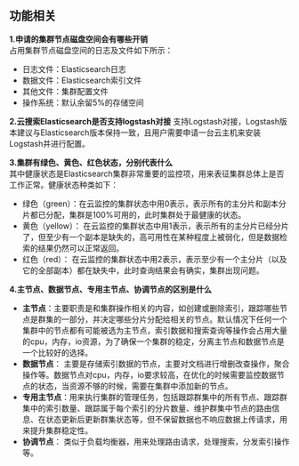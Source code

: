 ## 功能相关

**1.申请的集群节点磁盘空间会有哪些开销**</br>
占用集群节点磁盘空间的日志及文件如下所示：</br>
- 日志文件：Elasticsearch日志</br>
- 数据文件：Elasticsearch索引文件</br>
- 其他文件：集群配置文件</br>
- 操作系统：默认余留5%的存储空间</br>

**2.云搜索Elasticsearch是否支持logstash对接**
支持Logstash对接，Logstash版本建议与Elasticsearch版本保持一致，且用户需要申请一台云主机来安装Logstash并进行配置。

**3.集群有绿色、黄色、红色状态，分别代表什么**</br>
其中健康状态是Elasticsearch集群非常重要的监控项，用来表征集群总体上是否工作正常。健康状态种类如下：</br>

* 绿色（green）：在云监控的集群状态中用0表示，表示所有的主分片和副本分片都已分配，集群是100%可用的，此时集群处于最健康的状态。 </br>
* 黄色（yellow）： 在云监控的集群状态中用1表示，表示所有的主分片已经分片了，但至少有一个副本是缺失的，高可用性在某种程度上被弱化，但是数据检索的结果仍然可以正常返回。 </br>
* 红色（red）： 在云监控的集群状态中用2表示，表示至少有一个主分片（以及它的全部副本）都在缺失中，此时查询结果会有确实，集群出现问题。 </br>

**4.主节点、数据节点、专用主节点、协调节点的区别是什么**</br>
 - **主节点**：主要职责是和集群操作相关的内容，如创建或删除索引，跟踪哪些节点是群集的一部分，并决定哪些分片分配给相关的节点。默认情况下任何一个集群中的节点都有可能被选为主节点，索引数据和搜索查询等操作会占用大量的cpu，内存，io资源，为了确保一个集群的稳定，分离主节点和数据节点是一个比较好的选择。</br>
 - **数据节点**： 主要是存储索引数据的节点，主要对文档进行增删改查操作，聚合操作等。数据节点对cpu，内存，io要求较高，在优化的时候需要监控数据节点的状态，当资源不够的时候，需要在集群中添加新的节点。</br>
 - **专用主节点**：用来执行集群的管理任务，包括跟踪群集中的所有节点、跟踪群集中的索引数量、跟踪属于每个索引的分片数量、维护群集中节点的路由信息、在状态更新后更新群集状态等，但不保留数据也不响应数据上传请求，用来提升集群稳定性。</br>
 - **协调节点**： 类似于负载均衡器，用来处理路由请求，处理搜索，分发索引操作等。</br>
